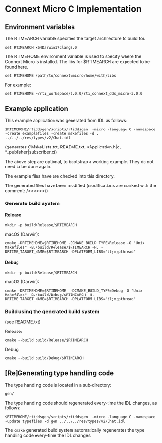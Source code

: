 # Connext Micro C Implementation

## Environment variables

The RTIMEARCH variable specifies the target architecture to build for.

	set RTIMEARCH x64Darwin17clang9.0

The RTIMEHOME environment variable is used to specify where the Connext Micro is installed. The libs for $RTIMEARCH are expected to be found here.
	
	set RTIMEHOME /path/to/connext/micro/home/with/libs

For example:

	set RTIMEHOME ~/rti_workspace/6.0.0/rti_connext_dds_micro-3.0.0

## Example application

This example application was generated from IDL as follows:

	$RTIMEHOME/rtiddsgen/scripts/rtiddsgen  -micro -language C -namespace -create examplefiles -create makefiles -d . ../../../res/types/v2/Chat.idl

(generates CMakeLists.txt, README.txt, \*Application.h|c, \*_publisher|subscriber.c))

The above step are optional, to bootstrap a working example. They do not need to be done again. 

The example files have are checked into this directory. 

The generated files have been modified (modifications are marked with the comment: /*>>><<<*/)


### Generate build system

#### Release

    mkdir -p build/Release/$RTIMEARCH

macOS (Darwin):
    
    cmake -DRTIMEHOME=$RTIMEHOME -DCMAKE_BUILD_TYPE=Release -G "Unix Makefiles" -B./build/Release/$RTIMEARCH -H. -DRTIME_TARGET_NAME=$RTIMEARCH -DPLATFORM_LIBS="dl;m;pthread"

#### Debug

    mkdir -p build/Release/$RTIMEARCH

macOS (Darwin):
    
    cmake -DRTIMEHOME=$RTIMEHOME  -DCMAKE_BUILD_TYPE=Debug -G "Unix Makefiles" -B./build/Debug/$RTIMEARCH -H. -DRTIME_TARGET_NAME=$RTIMEARCH -DPLATFORM_LIBS="dl;m;pthread"



### Build using the generated build system

(see README.txt)

Release:
	
	cmake --build build/Release/$RTIMEARCH

Debug:
	
	cmake --build build/Debug/$RTIMEARCH
	

## [Re]Generating type handling code

The type handling code is located in a sub-directory: 

	gen/

The type handling code should regenerated every-time the IDL changes, as follows:

	$RTIMEHOME/rtiddsgen/scripts/rtiddsgen  -micro -language C -namespace -update typefiles -d gen ../../../res/types/v2/Chat.idl

The `cmake` generated build system automatically regenerates the type handling code every-time the IDL changes.

